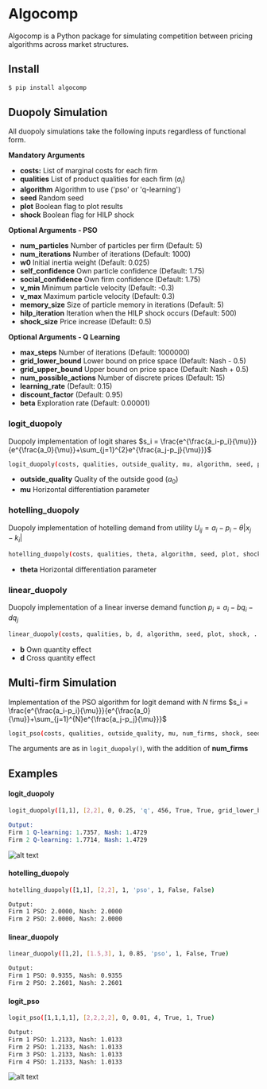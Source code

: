 # Algocomp

Algocomp is a Python package for simulating competition between pricing algorithms across market structures.

## Install

```sh
$ pip install algocomp
```

## Duopoly Simulation
All duopoly simulations take the following inputs regardless of functional form.

**Mandatory Arguments**
 - **costs:** List of marginal costs for each firm 
 - **qualities** List of product qualities for each firm ($a_i$)
 - **algorithm** Algorithm to use ('pso' or 'q-learning')
 - **seed** Random seed
 - **plot** Boolean flag to plot results
 - **shock** Boolean flag for HILP shock
 
 **Optional Arguments - PSO**
 - **num_particles** Number of particles per firm (Default: 5)
 - **num_iterations** Number of iterations (Default: 1000)
 - **w0** Initial inertia weight (Default: 0.025)
 - **self_confidence** Own particle confidence (Default: 1.75)
 - **social_confidence** Own firm confidence (Default: 1.75)
 - **v_min** Minimum particle velocity (Default: -0.3)
 - **v_max** Maximum particle velocity (Default: 0.3)
 - **memory_size** Size of particle memory in iterations (Default: 5)
 - **hilp_iteration** Iteration when the HILP shock occurs (Default: 500)
 - **shock_size** Price increase (Default: 0.5)

 **Optional Arguments - Q Learning**
 - **max_steps** Number of iterations (Default: 1000000)
 - **grid_lower_bound** Lower bound on price space (Default: Nash - 0.5)
 - **grid_upper_bound** Upper bound on price space (Default: Nash + 0.5)
 - **num_possible_actions** Number of discrete prices (Default: 15)
 - **learning_rate** (Default: 0.15)
 - **discount_factor** (Default: 0.95)
 - **beta** Exploration rate (Default: 0.00001)

### logit_duopoly

Duopoly implementation of logit shares $s_i = \frac{e^{\frac{a_i-p_i}{\mu}}}{e^{\frac{a_0}{\mu}}+\sum_{j=1}^{2}e^{\frac{a_j-p_j}{\mu}}}$

```sh
logit_duopoly(costs, qualities, outside_quality, mu, algorithm, seed, plot, shock, ...)
```
 - **outside_quality** Quality of the outside good ($a_0$)
 - **mu** Horizontal differentiation parameter

 ### hotelling_duopoly

Duopoly implementation of hotelling demand from utility $U_{ij} = a_i - p_i - \theta | x_j - k_i |$

```sh
hotelling_duopoly(costs, qualities, theta, algorithm, seed, plot, shock, ...)
```
 - **theta** Horizontal differentiation parameter

### linear_duopoly

Duopoly implementation of a linear inverse demand function $p_i = a_i - bq_i - dq_j$

```sh
linear_duopoly(costs, qualities, b, d, algorithm, seed, plot, shock, ...)
```
 - **b** Own quantity effect
 - **d** Cross quantity effect


## Multi-firm Simulation
Implementation of the PSO algorithm for logit demand with $N$ firms $s_i = \frac{e^{\frac{a_i-p_i}{\mu}}}{e^{\frac{a_0}{\mu}}+\sum_{j=1}^{N}e^{\frac{a_j-p_j}{\mu}}}$

```sh
logit_pso(costs, qualities, outside_quality, mu, num_firms, shock, seed, plot, ...)
```
The arguments are as in `logit_duopoly()`, with the addition of **num_firms**



 ## Examples

 #### logit_duopoly
```sh
logit_duopoly([1,1], [2,2], 0, 0.25, 'q', 456, True, True, grid_lower_bound = 1.45, grid_upper_bound = 1.95)
```
```s
Output:
Firm 1 Q-learning: 1.7357, Nash: 1.4729
Firm 2 Q-learning: 1.7714, Nash: 1.4729
```
![alt text](https://i.ibb.co/b7pxBXf/Logit-QLearn.png)

 
 
#### hotelling_duopoly
```sh
hotelling_duopoly([1,1], [2,2], 1, 'pso', 1, False, False)
```
```sh
Output:
Firm 1 PSO: 2.0000, Nash: 2.0000
Firm 2 PSO: 2.0000, Nash: 2.0000
```


#### linear_duopoly
```sh
linear_duopoly([1,2], [1.5,3], 1, 0.85, 'pso', 1, False, True)
```
```sh
Output:
Firm 1 PSO: 0.9355, Nash: 0.9355
Firm 2 PSO: 2.2601, Nash: 2.2601
```

#### logit_pso
```sh
logit_pso([1,1,1,1], [2,2,2,2], 0, 0.01, 4, True, 1, True)
```
```sh
Output:
Firm 1 PSO: 1.2133, Nash: 1.0133
Firm 2 PSO: 1.2133, Nash: 1.0133
Firm 3 PSO: 1.2133, Nash: 1.0133
Firm 4 PSO: 1.2133, Nash: 1.0133
```
![alt text](https://i.ibb.co/jV22Fgf/logitpso.png)


